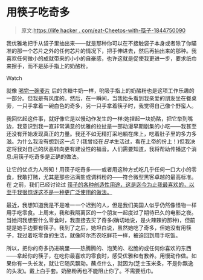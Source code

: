 # 用筷子吃奇多

> 原文:[https://life hacker . com/eat-Cheetos-with-筷子-1844750090](https://lifehacker.com/eat-cheetos-with-chopsticks-1844750090)

我优雅地把手从袋子里抽出来——就是那种你可以在不接触袋子本身或者除了你瞄准的那一个芯片之外的任何芯片的情况下，把手伸进去，然后再抽出来的那种。我喜欢任何微小的成就带来的小小的自豪感，也许这就是促使我更进一步，要求纸巾来擦手，而不是舔手指上的奶酪粉。

Watch

就像 [喝完一碗麦片](https://skillet.lifehacker.com/use-sweetened-cereal-milk-as-coffee-creamer-1843904927) 后的含糖牛奶一样，吮吸手指上的奶酪粉也是这项工作乐趣的一部分。但我是有风度的。然后，在一瞬间，当我抬头看到我亲爱的朋友坐在餐桌旁，一只手拿着一碗白色的奇多，另一只手拿着筷子时，我觉得自己像个野蛮人。

我回忆起这件事，就好像它是以慢动作发生的一样:她捏起一块奶酪，把它举到嘴边，我意识到我一直非常满意的优雅的拉扯是一部动漫早期剧集的小吃——我甚至还没有开始发现真正的力量。我还不如无精打采地躺在床上，吃着肚子里的多力多滋。为什么我没有想到这一点？(我曾经在*日本*生活过，看在上帝的份上！)但我决定将我对自己的厌恶转向更有建设性的福音。人们需要知道，我将帮助传播这个消息:用筷子吃奇多是正确的做法。

让它的优点为人所知！用筷子吃奇多——或者用这种方式吃几乎任何一口大小的零食，我敢打赌，尤其是那些沾满盐或调料粉的——符合微型黑客卓越的最高标准。在 之前，我们已经讨论过 [筷子的各种创造性用途，这是迄今为止我最喜欢的，以至于我很惊讶这不是一种更广泛使用的做法。](https://lifehacker.com/top-10-clever-ways-to-use-chopsticks-that-dont-involve-1724255597)

最近，我想知道我是不是唯一一个迟到的人，但是我们美国人似乎仍然像怪物一样用手吃零食。上周末，我和我隔离区的一个朋友一起度过了期待已久的电影之夜。当她问我想要什么零食时，我直接去买了奇多(确切地说，是火辣辣的那种)，但前提是她手边要有筷子。我到了之后，她坦白说，虽然她吃了奇多，但她没有用筷子，我过着吃零食的生活，就像阿尔杰农吃鲜花一样，被迫回到用手吃饭。

所以，把你的奇多扔进碗里——热腾腾的、泡芙的、松脆的或任何你喜欢的东西——拿起你的筷子，在吃你最喜欢的零食时，感受优雅和有教养。用慢动作做。如果你有一头长发，就让它随风飘动。蘸点什么，就因为(芝士玉米条，不是你飘逸的头发)。戴上白手套。奶酪粉再也不能阻止你了。不需要纸巾。